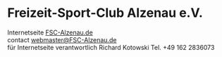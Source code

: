 Freizeit-Sport-Club Alzenau e.V.
================================
Internetseite [FSC-Alzenau.de](http://fsc-alzenau.de/)  
contact <webmaster@FSC-Alzenau.de>  
für Internetseite verantwortlich Richard Kotowski Tel. +49 162 2836073